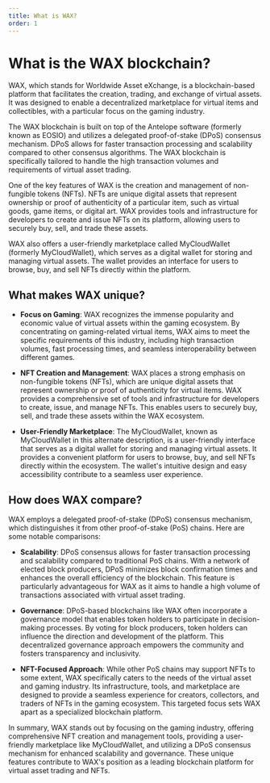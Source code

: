 ```yaml
---
title: What is WAX?
order: 1
---
```


# What is the WAX blockchain?

WAX, which stands for Worldwide Asset eXchange, is a blockchain-based platform that facilitates the creation, trading, and exchange of virtual assets. It was designed to enable a decentralized marketplace for virtual items and collectibles, with a particular focus on the gaming industry.

The WAX blockchain is built on top of the Antelope software (formerly known as EOSIO) and utilizes a delegated proof-of-stake (DPoS) consensus mechanism. DPoS allows for faster transaction processing and scalability compared to other consensus algorithms. The WAX blockchain is specifically tailored to handle the high transaction volumes and requirements of virtual asset trading.

One of the key features of WAX is the creation and management of non-fungible tokens (NFTs). NFTs are unique digital assets that represent ownership or proof of authenticity of a particular item, such as virtual goods, game items, or digital art. WAX provides tools and infrastructure for developers to create and issue NFTs on its platform, allowing users to securely buy, sell, and trade these assets.

WAX also offers a user-friendly marketplace called MyCloudWallet (formerly MyCloudWallet), which serves as a digital wallet for storing and managing virtual assets. The wallet provides an interface for users to browse, buy, and sell NFTs directly within the platform.

## What makes WAX unique?

- **Focus on Gaming**: WAX recognizes the immense popularity and economic value of virtual assets within the gaming ecosystem. By concentrating on gaming-related virtual items, WAX aims to meet the specific requirements of this industry, including high transaction volumes, fast processing times, and seamless interoperability between different games.

- **NFT Creation and Management**: WAX places a strong emphasis on non-fungible tokens (NFTs), which are unique digital assets that represent ownership or proof of authenticity for virtual items. WAX provides a comprehensive set of tools and infrastructure for developers to create, issue, and manage NFTs. This enables users to securely buy, sell, and trade these assets within the WAX ecosystem.

- **User-Friendly Marketplace**: The MyCloudWallet, known as MyCloudWallet in this alternate description, is a user-friendly interface that serves as a digital wallet for storing and managing virtual assets. It provides a convenient platform for users to browse, buy, and sell NFTs directly within the ecosystem. The wallet's intuitive design and easy accessibility contribute to a seamless user experience.

## How does WAX compare?

WAX employs a delegated proof-of-stake (DPoS) consensus mechanism, which distinguishes it from other proof-of-stake (PoS) chains. Here are some notable comparisons:

- **Scalability**: DPoS consensus allows for faster transaction processing and scalability compared to traditional PoS chains. With a network of elected block producers, DPoS minimizes block confirmation times and enhances the overall efficiency of the blockchain. This feature is particularly advantageous for WAX as it aims to handle a high volume of transactions associated with virtual asset trading.

- **Governance**: DPoS-based blockchains like WAX often incorporate a governance model that enables token holders to participate in decision-making processes. By voting for block producers, token holders can influence the direction and development of the platform. This decentralized governance approach empowers the community and fosters transparency and inclusivity.

- **NFT-Focused Approach**: While other PoS chains may support NFTs to some extent, WAX specifically caters to the needs of the virtual asset and gaming industry. Its infrastructure, tools, and marketplace are designed to provide a seamless experience for creators, collectors, and traders of NFTs in the gaming ecosystem. This targeted focus sets WAX apart as a specialized blockchain platform.

In summary, WAX stands out by focusing on the gaming industry, offering comprehensive NFT creation and management tools, providing a user-friendly marketplace like MyCloudWallet, and utilizing a DPoS consensus mechanism for enhanced scalability and governance. These unique features contribute to WAX's position as a leading blockchain platform for virtual asset trading and NFTs.
